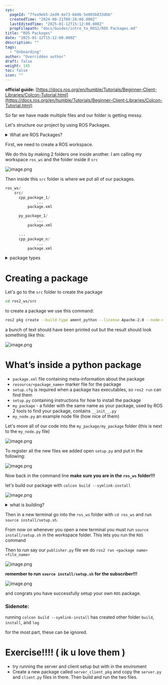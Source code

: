 ```yaml
---
sys:
  pageId: "7fea9eb5-2ed9-4e73-b6d6-5e093b833dbb"
  createdTime: "2024-08-21T00:28:00.000Z"
  lastEditedTime: "2025-01-12T15:12:00.000Z"
  propFilepath: "docs/Guides/intro_to_ROS2/ROS Packages.md"
title: "ROS Packages"
date: "2025-01-12T15:12:00.000Z"
description: ""
tags:
  - "Onboarding"
author: "Overridden author"
draft: false
weight: 145
toc: false
icon: ""
---
```


**official guide:** [https://docs.ros.org/en/humble/Tutorials/Beginner-Client-Libraries/Colcon-Tutorial.html](https://docs.ros.org/en/humble/Tutorials/Beginner-Client-Libraries/Colcon-Tutorial.html)

So far we have made multiple files and our folder is getting messy.

Let's structure our project by using ROS Packages.

<details>

<summary>What are ROS Packages?</summary>

ROS Packages are, as the name implies, packages of code that are highly sharable between ROS developers.

They consist of a folder, `package.xml` file, and source code

```python
      cpp_package_1/
		      ... imagine much code files here ..
          package.xml
```

</details>

First, we need to create a ROS workspace.

We do this by making 2 folders one inside another. I am calling my workspace `ros_ws` and the folder inside it `src`

![image.png](https://prod-files-secure.s3.us-west-2.amazonaws.com/d518164a-d88e-44d1-a4ee-3adb3bd8bce0/70706947-fd18-4537-a67b-e12946812d31/image.png?X-Amz-Algorithm=AWS4-HMAC-SHA256&X-Amz-Content-Sha256=UNSIGNED-PAYLOAD&X-Amz-Credential=ASIAZI2LB466W65UUJ42%2F20250414%2Fus-west-2%2Fs3%2Faws4_request&X-Amz-Date=20250414T210736Z&X-Amz-Expires=3600&X-Amz-Security-Token=IQoJb3JpZ2luX2VjEJX%2F%2F%2F%2F%2F%2F%2F%2F%2F%2FwEaCXVzLXdlc3QtMiJGMEQCIAHJat5rGm%2FdN8Wg8d64uSnZqH31laUY5L4zLm5MevWgAiAgKwnJDS%2Ffe%2BQtUjpY8tNxJY%2BIgWhlbL%2BUqxpGkjhNLSr%2FAwgeEAAaDDYzNzQyMzE4MzgwNSIM6GGUtYu%2FJioPsZBFKtwDLstICDro1h4TwDN4cI6P7qBkYrRThkeGnYWK1DfbKnF2dOUc172FNjkhNrWgPuMyf9T1fLDxYqACoyDKKj5mC%2F%2FVudI4SbWm4XWw885iyItPSjj5DWOcJ8tD5z9yfty6hlNdYBIp7qwLppZxm2IQy14ozkwzvsiUIiOxk8I89dm18%2B3S9sLt85D8xwyVT4muBCae1KF7LOOm4%2FkrchXGGKj1ti3oAPe0251D5hsKIrfsk%2FtPrFy4XCoKAFzDFQioEiMjGT51n7hGr28CWA6AYYIwEgzMNZIUarbkYByAWsVRLOfQOp65epY6JcG0%2BxXRwCBVxAw6SS%2F%2Bta4E8MK8nmvQWcYNsjpA%2BmIsfs62SCOXmfBJkJHSV789YHY0HqmOfRtiKY%2FylVbkadDmb4r%2BeGLwimsf0ZeqbSGPy39o8fWS57611h44t75TGFpD1xE%2FlKOFSvAzi570friiTtzSl6HA0wfWipy6tuju5T0ZKO9uq%2Fit9JTekmZe5Me6qoMJ4gF12r6sZ3hE3wuiN69DPJmaiIecm57nuRo612J4ebQq2L8WbxKGy2vRv9kW43sCa%2BBi%2BA6RG8f539PTGU4x7BmWe4VJUxc%2BjobVO9HT%2Bheh39x3CXnoPro5IWEwm%2Br1vwY6pgGm%2FG0rhpq3vjjQUaxMiA%2F%2FydQUze6M2GbM%2BVUg9%2Bg9l95N%2BkM%2Bc3jtgjoi7oQdyxbmCLexeB1%2FOFfVVGcN3rszaQ8dSQE2ln1%2BQV0GPVOS2yEv5AapB6mt1JFFYy4llV08Uj%2FOMMAYWO30Mi%2BmpdoiQT%2FW25174JnXiHemKvSYPfj44rkrk5tE8VmhYpCO4RBUn3ISHF8Mm9h182W3WM8Ywzx55gTR&X-Amz-Signature=07aa9817b29163a5d0bb75c8591a75dda77b618cae168c1852f6b9a075b8c7c0&X-Amz-SignedHeaders=host&x-id=GetObject)

Then inside this `src` folder is where we put all of our packages.

```python
ros_ws/
    src/
      cpp_package_1/
		      ...
          package.xml

      py_package_1/
		      ...
          package.xml

      ...
      cpp_package_n/
		      ...
          package.xml

```

<details>

<summary>package types</summary>

packages can be either `C++` or python.

the intern file structure is different for each but for this guide we will stick to creating python packages

</details>

# Creating a package

Let's go to the `src` folder to create the package

```bash
cd ros2_ws/src
```

to create a package we use this command:

```bash
ros2 pkg create --build-type ament_python --license Apache-2.0 --node-name my_node my_package
```

a bunch of text should have been printed out but the result should look something like this:

![image.png](https://prod-files-secure.s3.us-west-2.amazonaws.com/d518164a-d88e-44d1-a4ee-3adb3bd8bce0/e6cf1e3f-8512-4a3e-b131-079f800bf3e8/image.png?X-Amz-Algorithm=AWS4-HMAC-SHA256&X-Amz-Content-Sha256=UNSIGNED-PAYLOAD&X-Amz-Credential=ASIAZI2LB466W65UUJ42%2F20250414%2Fus-west-2%2Fs3%2Faws4_request&X-Amz-Date=20250414T210736Z&X-Amz-Expires=3600&X-Amz-Security-Token=IQoJb3JpZ2luX2VjEJX%2F%2F%2F%2F%2F%2F%2F%2F%2F%2FwEaCXVzLXdlc3QtMiJGMEQCIAHJat5rGm%2FdN8Wg8d64uSnZqH31laUY5L4zLm5MevWgAiAgKwnJDS%2Ffe%2BQtUjpY8tNxJY%2BIgWhlbL%2BUqxpGkjhNLSr%2FAwgeEAAaDDYzNzQyMzE4MzgwNSIM6GGUtYu%2FJioPsZBFKtwDLstICDro1h4TwDN4cI6P7qBkYrRThkeGnYWK1DfbKnF2dOUc172FNjkhNrWgPuMyf9T1fLDxYqACoyDKKj5mC%2F%2FVudI4SbWm4XWw885iyItPSjj5DWOcJ8tD5z9yfty6hlNdYBIp7qwLppZxm2IQy14ozkwzvsiUIiOxk8I89dm18%2B3S9sLt85D8xwyVT4muBCae1KF7LOOm4%2FkrchXGGKj1ti3oAPe0251D5hsKIrfsk%2FtPrFy4XCoKAFzDFQioEiMjGT51n7hGr28CWA6AYYIwEgzMNZIUarbkYByAWsVRLOfQOp65epY6JcG0%2BxXRwCBVxAw6SS%2F%2Bta4E8MK8nmvQWcYNsjpA%2BmIsfs62SCOXmfBJkJHSV789YHY0HqmOfRtiKY%2FylVbkadDmb4r%2BeGLwimsf0ZeqbSGPy39o8fWS57611h44t75TGFpD1xE%2FlKOFSvAzi570friiTtzSl6HA0wfWipy6tuju5T0ZKO9uq%2Fit9JTekmZe5Me6qoMJ4gF12r6sZ3hE3wuiN69DPJmaiIecm57nuRo612J4ebQq2L8WbxKGy2vRv9kW43sCa%2BBi%2BA6RG8f539PTGU4x7BmWe4VJUxc%2BjobVO9HT%2Bheh39x3CXnoPro5IWEwm%2Br1vwY6pgGm%2FG0rhpq3vjjQUaxMiA%2F%2FydQUze6M2GbM%2BVUg9%2Bg9l95N%2BkM%2Bc3jtgjoi7oQdyxbmCLexeB1%2FOFfVVGcN3rszaQ8dSQE2ln1%2BQV0GPVOS2yEv5AapB6mt1JFFYy4llV08Uj%2FOMMAYWO30Mi%2BmpdoiQT%2FW25174JnXiHemKvSYPfj44rkrk5tE8VmhYpCO4RBUn3ISHF8Mm9h182W3WM8Ywzx55gTR&X-Amz-Signature=2ff338823b130efa54398b4ced0a709960dca8f7f2be3aadc6531c3bac1b6499&X-Amz-SignedHeaders=host&x-id=GetObject)

# What’s inside a python package

- `package.xml` file containing meta-information about the package
- `resource/<package_name>` marker file for the package
- `setup.cfg` is required when a package has executables, so `ros2 run` can find them
- `setup.py` containing instructions for how to install the package
- `my_package` - a folder with the same name as your package, used by ROS 2 tools to find your package, contains `__init__.py`
- `my_node.py` an example node file (how nice of them)

Let's move all of our code into the `my_package/my_package` folder (this is next to the `my_node.py` file)

![image.png](https://prod-files-secure.s3.us-west-2.amazonaws.com/d518164a-d88e-44d1-a4ee-3adb3bd8bce0/9ce58f11-0da9-4d3e-b86d-506a9685d378/image.png?X-Amz-Algorithm=AWS4-HMAC-SHA256&X-Amz-Content-Sha256=UNSIGNED-PAYLOAD&X-Amz-Credential=ASIAZI2LB466W65UUJ42%2F20250414%2Fus-west-2%2Fs3%2Faws4_request&X-Amz-Date=20250414T210736Z&X-Amz-Expires=3600&X-Amz-Security-Token=IQoJb3JpZ2luX2VjEJX%2F%2F%2F%2F%2F%2F%2F%2F%2F%2FwEaCXVzLXdlc3QtMiJGMEQCIAHJat5rGm%2FdN8Wg8d64uSnZqH31laUY5L4zLm5MevWgAiAgKwnJDS%2Ffe%2BQtUjpY8tNxJY%2BIgWhlbL%2BUqxpGkjhNLSr%2FAwgeEAAaDDYzNzQyMzE4MzgwNSIM6GGUtYu%2FJioPsZBFKtwDLstICDro1h4TwDN4cI6P7qBkYrRThkeGnYWK1DfbKnF2dOUc172FNjkhNrWgPuMyf9T1fLDxYqACoyDKKj5mC%2F%2FVudI4SbWm4XWw885iyItPSjj5DWOcJ8tD5z9yfty6hlNdYBIp7qwLppZxm2IQy14ozkwzvsiUIiOxk8I89dm18%2B3S9sLt85D8xwyVT4muBCae1KF7LOOm4%2FkrchXGGKj1ti3oAPe0251D5hsKIrfsk%2FtPrFy4XCoKAFzDFQioEiMjGT51n7hGr28CWA6AYYIwEgzMNZIUarbkYByAWsVRLOfQOp65epY6JcG0%2BxXRwCBVxAw6SS%2F%2Bta4E8MK8nmvQWcYNsjpA%2BmIsfs62SCOXmfBJkJHSV789YHY0HqmOfRtiKY%2FylVbkadDmb4r%2BeGLwimsf0ZeqbSGPy39o8fWS57611h44t75TGFpD1xE%2FlKOFSvAzi570friiTtzSl6HA0wfWipy6tuju5T0ZKO9uq%2Fit9JTekmZe5Me6qoMJ4gF12r6sZ3hE3wuiN69DPJmaiIecm57nuRo612J4ebQq2L8WbxKGy2vRv9kW43sCa%2BBi%2BA6RG8f539PTGU4x7BmWe4VJUxc%2BjobVO9HT%2Bheh39x3CXnoPro5IWEwm%2Br1vwY6pgGm%2FG0rhpq3vjjQUaxMiA%2F%2FydQUze6M2GbM%2BVUg9%2Bg9l95N%2BkM%2Bc3jtgjoi7oQdyxbmCLexeB1%2FOFfVVGcN3rszaQ8dSQE2ln1%2BQV0GPVOS2yEv5AapB6mt1JFFYy4llV08Uj%2FOMMAYWO30Mi%2BmpdoiQT%2FW25174JnXiHemKvSYPfj44rkrk5tE8VmhYpCO4RBUn3ISHF8Mm9h182W3WM8Ywzx55gTR&X-Amz-Signature=19f8f23dd8b068d87ca8d71a9b4a75d23449b4e0451b4697e244b234e901eabc&X-Amz-SignedHeaders=host&x-id=GetObject)

To register all the new files we added open `setup.py` and put in the following:

![image.png](https://prod-files-secure.s3.us-west-2.amazonaws.com/d518164a-d88e-44d1-a4ee-3adb3bd8bce0/1cd7c262-4cae-4496-9d75-c178537d24a2/image.png?X-Amz-Algorithm=AWS4-HMAC-SHA256&X-Amz-Content-Sha256=UNSIGNED-PAYLOAD&X-Amz-Credential=ASIAZI2LB466W65UUJ42%2F20250414%2Fus-west-2%2Fs3%2Faws4_request&X-Amz-Date=20250414T210736Z&X-Amz-Expires=3600&X-Amz-Security-Token=IQoJb3JpZ2luX2VjEJX%2F%2F%2F%2F%2F%2F%2F%2F%2F%2FwEaCXVzLXdlc3QtMiJGMEQCIAHJat5rGm%2FdN8Wg8d64uSnZqH31laUY5L4zLm5MevWgAiAgKwnJDS%2Ffe%2BQtUjpY8tNxJY%2BIgWhlbL%2BUqxpGkjhNLSr%2FAwgeEAAaDDYzNzQyMzE4MzgwNSIM6GGUtYu%2FJioPsZBFKtwDLstICDro1h4TwDN4cI6P7qBkYrRThkeGnYWK1DfbKnF2dOUc172FNjkhNrWgPuMyf9T1fLDxYqACoyDKKj5mC%2F%2FVudI4SbWm4XWw885iyItPSjj5DWOcJ8tD5z9yfty6hlNdYBIp7qwLppZxm2IQy14ozkwzvsiUIiOxk8I89dm18%2B3S9sLt85D8xwyVT4muBCae1KF7LOOm4%2FkrchXGGKj1ti3oAPe0251D5hsKIrfsk%2FtPrFy4XCoKAFzDFQioEiMjGT51n7hGr28CWA6AYYIwEgzMNZIUarbkYByAWsVRLOfQOp65epY6JcG0%2BxXRwCBVxAw6SS%2F%2Bta4E8MK8nmvQWcYNsjpA%2BmIsfs62SCOXmfBJkJHSV789YHY0HqmOfRtiKY%2FylVbkadDmb4r%2BeGLwimsf0ZeqbSGPy39o8fWS57611h44t75TGFpD1xE%2FlKOFSvAzi570friiTtzSl6HA0wfWipy6tuju5T0ZKO9uq%2Fit9JTekmZe5Me6qoMJ4gF12r6sZ3hE3wuiN69DPJmaiIecm57nuRo612J4ebQq2L8WbxKGy2vRv9kW43sCa%2BBi%2BA6RG8f539PTGU4x7BmWe4VJUxc%2BjobVO9HT%2Bheh39x3CXnoPro5IWEwm%2Br1vwY6pgGm%2FG0rhpq3vjjQUaxMiA%2F%2FydQUze6M2GbM%2BVUg9%2Bg9l95N%2BkM%2Bc3jtgjoi7oQdyxbmCLexeB1%2FOFfVVGcN3rszaQ8dSQE2ln1%2BQV0GPVOS2yEv5AapB6mt1JFFYy4llV08Uj%2FOMMAYWO30Mi%2BmpdoiQT%2FW25174JnXiHemKvSYPfj44rkrk5tE8VmhYpCO4RBUn3ISHF8Mm9h182W3WM8Ywzx55gTR&X-Amz-Signature=1b1bd4d197f8a07861a3ce3124c68fe948dc41b26305a2d177e94b7d9f172f6e&X-Amz-SignedHeaders=host&x-id=GetObject)

Now back in the command line **make sure you are in the** **`ros_ws`** **folder!!!**

let's build our package with `colcon build --symlink-install`

![image.png](https://prod-files-secure.s3.us-west-2.amazonaws.com/d518164a-d88e-44d1-a4ee-3adb3bd8bce0/2f2a0d27-b173-48fd-b189-5f5c0ce65619/image.png?X-Amz-Algorithm=AWS4-HMAC-SHA256&X-Amz-Content-Sha256=UNSIGNED-PAYLOAD&X-Amz-Credential=ASIAZI2LB466W65UUJ42%2F20250414%2Fus-west-2%2Fs3%2Faws4_request&X-Amz-Date=20250414T210736Z&X-Amz-Expires=3600&X-Amz-Security-Token=IQoJb3JpZ2luX2VjEJX%2F%2F%2F%2F%2F%2F%2F%2F%2F%2FwEaCXVzLXdlc3QtMiJGMEQCIAHJat5rGm%2FdN8Wg8d64uSnZqH31laUY5L4zLm5MevWgAiAgKwnJDS%2Ffe%2BQtUjpY8tNxJY%2BIgWhlbL%2BUqxpGkjhNLSr%2FAwgeEAAaDDYzNzQyMzE4MzgwNSIM6GGUtYu%2FJioPsZBFKtwDLstICDro1h4TwDN4cI6P7qBkYrRThkeGnYWK1DfbKnF2dOUc172FNjkhNrWgPuMyf9T1fLDxYqACoyDKKj5mC%2F%2FVudI4SbWm4XWw885iyItPSjj5DWOcJ8tD5z9yfty6hlNdYBIp7qwLppZxm2IQy14ozkwzvsiUIiOxk8I89dm18%2B3S9sLt85D8xwyVT4muBCae1KF7LOOm4%2FkrchXGGKj1ti3oAPe0251D5hsKIrfsk%2FtPrFy4XCoKAFzDFQioEiMjGT51n7hGr28CWA6AYYIwEgzMNZIUarbkYByAWsVRLOfQOp65epY6JcG0%2BxXRwCBVxAw6SS%2F%2Bta4E8MK8nmvQWcYNsjpA%2BmIsfs62SCOXmfBJkJHSV789YHY0HqmOfRtiKY%2FylVbkadDmb4r%2BeGLwimsf0ZeqbSGPy39o8fWS57611h44t75TGFpD1xE%2FlKOFSvAzi570friiTtzSl6HA0wfWipy6tuju5T0ZKO9uq%2Fit9JTekmZe5Me6qoMJ4gF12r6sZ3hE3wuiN69DPJmaiIecm57nuRo612J4ebQq2L8WbxKGy2vRv9kW43sCa%2BBi%2BA6RG8f539PTGU4x7BmWe4VJUxc%2BjobVO9HT%2Bheh39x3CXnoPro5IWEwm%2Br1vwY6pgGm%2FG0rhpq3vjjQUaxMiA%2F%2FydQUze6M2GbM%2BVUg9%2Bg9l95N%2BkM%2Bc3jtgjoi7oQdyxbmCLexeB1%2FOFfVVGcN3rszaQ8dSQE2ln1%2BQV0GPVOS2yEv5AapB6mt1JFFYy4llV08Uj%2FOMMAYWO30Mi%2BmpdoiQT%2FW25174JnXiHemKvSYPfj44rkrk5tE8VmhYpCO4RBUn3ISHF8Mm9h182W3WM8Ywzx55gTR&X-Amz-Signature=cbbb0a04f4d2e0e87933681086bfb8dce28aeb2bf51287f169e2379653a8b4cf&X-Amz-SignedHeaders=host&x-id=GetObject)

<details>

<summary>what is building?</summary>

if you are a CS major at Rose-Hulman you will learn the answer to this in CSSE132

but TLDR; is it combines all the code files into one program that can be run easily 

</details>

Then in a new terminal go into the `ros_ws` folder with `cd ros_ws` and run `source install/setup.sh`. 

From now on whenever you open a new terminal you must run `source install/setup.sh` in the workspace folder. This lets you run the `ROS` command

Then to run say our `publisher.py` file we do `ros2 run <package name> <file_name>`

![image.png](https://prod-files-secure.s3.us-west-2.amazonaws.com/d518164a-d88e-44d1-a4ee-3adb3bd8bce0/4f4b1219-3a44-4632-aa0a-ce3471699f59/image.png?X-Amz-Algorithm=AWS4-HMAC-SHA256&X-Amz-Content-Sha256=UNSIGNED-PAYLOAD&X-Amz-Credential=ASIAZI2LB466W65UUJ42%2F20250414%2Fus-west-2%2Fs3%2Faws4_request&X-Amz-Date=20250414T210736Z&X-Amz-Expires=3600&X-Amz-Security-Token=IQoJb3JpZ2luX2VjEJX%2F%2F%2F%2F%2F%2F%2F%2F%2F%2FwEaCXVzLXdlc3QtMiJGMEQCIAHJat5rGm%2FdN8Wg8d64uSnZqH31laUY5L4zLm5MevWgAiAgKwnJDS%2Ffe%2BQtUjpY8tNxJY%2BIgWhlbL%2BUqxpGkjhNLSr%2FAwgeEAAaDDYzNzQyMzE4MzgwNSIM6GGUtYu%2FJioPsZBFKtwDLstICDro1h4TwDN4cI6P7qBkYrRThkeGnYWK1DfbKnF2dOUc172FNjkhNrWgPuMyf9T1fLDxYqACoyDKKj5mC%2F%2FVudI4SbWm4XWw885iyItPSjj5DWOcJ8tD5z9yfty6hlNdYBIp7qwLppZxm2IQy14ozkwzvsiUIiOxk8I89dm18%2B3S9sLt85D8xwyVT4muBCae1KF7LOOm4%2FkrchXGGKj1ti3oAPe0251D5hsKIrfsk%2FtPrFy4XCoKAFzDFQioEiMjGT51n7hGr28CWA6AYYIwEgzMNZIUarbkYByAWsVRLOfQOp65epY6JcG0%2BxXRwCBVxAw6SS%2F%2Bta4E8MK8nmvQWcYNsjpA%2BmIsfs62SCOXmfBJkJHSV789YHY0HqmOfRtiKY%2FylVbkadDmb4r%2BeGLwimsf0ZeqbSGPy39o8fWS57611h44t75TGFpD1xE%2FlKOFSvAzi570friiTtzSl6HA0wfWipy6tuju5T0ZKO9uq%2Fit9JTekmZe5Me6qoMJ4gF12r6sZ3hE3wuiN69DPJmaiIecm57nuRo612J4ebQq2L8WbxKGy2vRv9kW43sCa%2BBi%2BA6RG8f539PTGU4x7BmWe4VJUxc%2BjobVO9HT%2Bheh39x3CXnoPro5IWEwm%2Br1vwY6pgGm%2FG0rhpq3vjjQUaxMiA%2F%2FydQUze6M2GbM%2BVUg9%2Bg9l95N%2BkM%2Bc3jtgjoi7oQdyxbmCLexeB1%2FOFfVVGcN3rszaQ8dSQE2ln1%2BQV0GPVOS2yEv5AapB6mt1JFFYy4llV08Uj%2FOMMAYWO30Mi%2BmpdoiQT%2FW25174JnXiHemKvSYPfj44rkrk5tE8VmhYpCO4RBUn3ISHF8Mm9h182W3WM8Ywzx55gTR&X-Amz-Signature=40f44b2a34205fb282e9d26948187d152a42f2b7e7b9f8d0dc9bba146ba2d65a&X-Amz-SignedHeaders=host&x-id=GetObject)

**remember to run** **`source install/setup.sh`** **for the subscriber!!!**

![image.png](https://prod-files-secure.s3.us-west-2.amazonaws.com/d518164a-d88e-44d1-a4ee-3adb3bd8bce0/02121119-dad4-49ec-8356-c956108b4243/image.png?X-Amz-Algorithm=AWS4-HMAC-SHA256&X-Amz-Content-Sha256=UNSIGNED-PAYLOAD&X-Amz-Credential=ASIAZI2LB466W65UUJ42%2F20250414%2Fus-west-2%2Fs3%2Faws4_request&X-Amz-Date=20250414T210736Z&X-Amz-Expires=3600&X-Amz-Security-Token=IQoJb3JpZ2luX2VjEJX%2F%2F%2F%2F%2F%2F%2F%2F%2F%2FwEaCXVzLXdlc3QtMiJGMEQCIAHJat5rGm%2FdN8Wg8d64uSnZqH31laUY5L4zLm5MevWgAiAgKwnJDS%2Ffe%2BQtUjpY8tNxJY%2BIgWhlbL%2BUqxpGkjhNLSr%2FAwgeEAAaDDYzNzQyMzE4MzgwNSIM6GGUtYu%2FJioPsZBFKtwDLstICDro1h4TwDN4cI6P7qBkYrRThkeGnYWK1DfbKnF2dOUc172FNjkhNrWgPuMyf9T1fLDxYqACoyDKKj5mC%2F%2FVudI4SbWm4XWw885iyItPSjj5DWOcJ8tD5z9yfty6hlNdYBIp7qwLppZxm2IQy14ozkwzvsiUIiOxk8I89dm18%2B3S9sLt85D8xwyVT4muBCae1KF7LOOm4%2FkrchXGGKj1ti3oAPe0251D5hsKIrfsk%2FtPrFy4XCoKAFzDFQioEiMjGT51n7hGr28CWA6AYYIwEgzMNZIUarbkYByAWsVRLOfQOp65epY6JcG0%2BxXRwCBVxAw6SS%2F%2Bta4E8MK8nmvQWcYNsjpA%2BmIsfs62SCOXmfBJkJHSV789YHY0HqmOfRtiKY%2FylVbkadDmb4r%2BeGLwimsf0ZeqbSGPy39o8fWS57611h44t75TGFpD1xE%2FlKOFSvAzi570friiTtzSl6HA0wfWipy6tuju5T0ZKO9uq%2Fit9JTekmZe5Me6qoMJ4gF12r6sZ3hE3wuiN69DPJmaiIecm57nuRo612J4ebQq2L8WbxKGy2vRv9kW43sCa%2BBi%2BA6RG8f539PTGU4x7BmWe4VJUxc%2BjobVO9HT%2Bheh39x3CXnoPro5IWEwm%2Br1vwY6pgGm%2FG0rhpq3vjjQUaxMiA%2F%2FydQUze6M2GbM%2BVUg9%2Bg9l95N%2BkM%2Bc3jtgjoi7oQdyxbmCLexeB1%2FOFfVVGcN3rszaQ8dSQE2ln1%2BQV0GPVOS2yEv5AapB6mt1JFFYy4llV08Uj%2FOMMAYWO30Mi%2BmpdoiQT%2FW25174JnXiHemKvSYPfj44rkrk5tE8VmhYpCO4RBUn3ISHF8Mm9h182W3WM8Ywzx55gTR&X-Amz-Signature=b09105c2e057fa3b03844a9dac5f330838446943b700c303a1d60d3973e1283a&X-Amz-SignedHeaders=host&x-id=GetObject)

and congrats you have successfully setup your own `ROS` package.

### Sidenote:

running `colcon build --symlink-install` has created other folder `build`, `install`, and `log`

for the most part, these can be ignored.

# Exercise!!!! ( ik u love them )

- try running the server and client setup but with in the enviroment
- Create a new package called `server_client_pkg` and copy the `server.py` and `client.py` files in there. Then build and run the two files.
